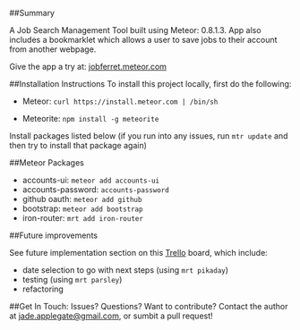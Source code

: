 
##Summary 

A Job Search Management Tool built using Meteor: 0.8.1.3. App also includes a bookmarklet which allows a user to save jobs to their account from another webpage. 

Give the app a try at: [jobferret.meteor.com](https://jobferret.meteor.com)

##Installation Instructions
To install this project locally, first do the following:

- Meteor: `curl https://install.meteor.com | /bin/sh`

- Meteorite: `npm install -g meteorite`

Install packages listed below (if you run into any issues, run `mtr update` and then try to install that package again)

##Meteor Packages
* accounts-ui: `meteor add accounts-ui`
* accounts-password: `accounts-password`
* github oauth: `meteor add github`
* bootstrap: `meteor add bootstrap`
* iron-router: `mrt add iron-router`

##Future improvements

See future implementation section on this [Trello](https://trello.com/b/wYDd7Bn2/jade-project-3) board, which include: 

* date selection to go with next steps (using `mrt pikaday`)
* testing (using `mrt parsley`)
* refactoring

##Get In Touch:
Issues? Questions? Want to contribute? Contact the author at <jade.applegate@gmail.com>, or sumbit a pull request!







